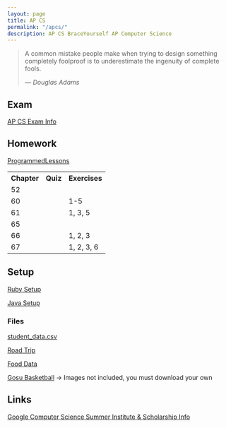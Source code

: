 ```yaml
---
layout: page
title: AP CS
permalink: "/apcs/"
description: AP CS BraceYourself AP Computer Science
---
```


> A common mistake people make when trying to design something completely foolproof is to underestimate the ingenuity of complete fools.
>
> &mdash; <cite>Douglas Adams</cite>

## Exam

[AP CS Exam Info](/apcs/exam)

## Homework

[ProgrammedLessons](http://www.programmedlessons.org/Java9)

<table class="table">
  <tr>
    <th>Chapter</th>
    <th>Quiz</th>
    <th>Exercises</th>
  </tr>
  <tr>
    <td>52</td>
    <td><i class="fas fa-check"></i></td>
    <td></td>
  </tr>
  <tr>
    <td>60</td>
    <td><i class="fas fa-check"></i></td>
    <td>1-5</td>
  </tr>
  <tr>
    <td>61</td>
    <td><i class="fas fa-check"></i></td>
    <td>1, 3, 5</td>
  </tr>
  <tr>
    <td>65</td>
    <td><i class="fas fa-check"></i></td>
    <td></td>
  </tr>
  <tr>
    <td>66</td>
    <td></td>
    <td>1, 2, 3</td>
  </tr>
  <tr>
    <td>67</td>
    <td></td>
    <td>1, 2, 3, 6</td>
  </tr>
</table>

## Setup

[Ruby Setup](/apcs/ruby_setup)

[Java Setup](/apcs/java_setup)

### Files

[student_data.csv](/public/files/apcs/student_data.csv)

[Road Trip](/public/files/apcs/RoadTrip.zip)

[Food Data](/public/files/apcs/Food.xlsx)

[Gosu Basketball](https://github.com/mvhs-apcs/basketball) -> Images not included, you must download your own

## Links

[Google Computer Science Summer Institute & Scholarship Info](https://students.googleblog.com/2018/01/showing-students-they-can-apply-for.html)

<!-- ## Labs

<div class="section" markdown="1">

[PixLab](/apcs/pixlab)

</div> -->